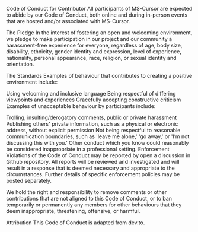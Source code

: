 Code of Conduct for Contributor
All participants of MS-Cursor are expected to abide by our Code of Conduct, both online and during in-person events that are hosted and/or associated with MS-Cursor.

The Pledge
In the interest of fostering an open and welcoming environment, we pledge to make participation in our project and our community a harassment-free experience for everyone, regardless of age, body size, disability, ethnicity, gender identity and expression, level of experience, nationality, personal appearance, race, religion, or sexual identity and orientation.

The Standards
Examples of behaviour that contributes to creating a positive environment include:

Using welcoming and inclusive language
Being respectful of differing viewpoints and experiences
Gracefully accepting constructive criticism
Examples of unacceptable behaviour by participants include:

Trolling, insulting/derogatory comments, public or private harassment
Publishing others' private information, such as a physical or electronic address, without explicit permission
Not being respectful to reasonable communication boundaries, such as 'leave me alone,' 'go away,' or 'I’m not discussing this with you.'
Other conduct which you know could reasonably be considered inappropriate in a professional setting.
Enforcement
Violations of the Code of Conduct may be reported by open a discussion in Github repository. All reports will be reviewed and investigated and will result in a response that is deemed necessary and appropriate to the circumstances. Further details of specific enforcement policies may be posted separately.

We hold the right and responsibility to remove comments or other contributions that are not aligned to this Code of Conduct, or to ban temporarily or permanently any members for other behaviours that they deem inappropriate, threatening, offensive, or harmful.

Attribution
This Code of Conduct is adapted from dev.to.